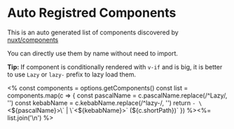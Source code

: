 # Auto Registred Components

This is an auto generated list of components discovered by [nuxt/components](https://github.com/nuxt/components)

You can directly use them by name without need to import.

**Tip:** If component is conditionally rendered with `v-if` and is big, it is better to use `Lazy` or `lazy-` prefix to lazy load them.

<%
const components = options.getComponents()
const list = components.map(c => {
  const pascalName = c.pascalName.replace(/^Lazy/, '')
  const kebabName = c.kebabName.replace(/^lazy-/, '')
  return `- \`<${pascalName}>\` | \`<${kebabName}>\` (${c.shortPath})`
})
%><%= list.join('\n') %>
